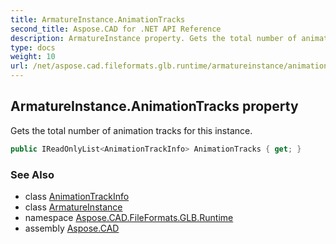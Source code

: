 ```yaml
---
title: ArmatureInstance.AnimationTracks
second_title: Aspose.CAD for .NET API Reference
description: ArmatureInstance property. Gets the total number of animation tracks for this instance
type: docs
weight: 10
url: /net/aspose.cad.fileformats.glb.runtime/armatureinstance/animationtracks/
---
```

## ArmatureInstance.AnimationTracks property

Gets the total number of animation tracks for this instance.

```csharp
public IReadOnlyList<AnimationTrackInfo> AnimationTracks { get; }
```

### See Also

* class [AnimationTrackInfo](../../animationtrackinfo/)
* class [ArmatureInstance](../)
* namespace [Aspose.CAD.FileFormats.GLB.Runtime](../../armatureinstance/)
* assembly [Aspose.CAD](../../../)


